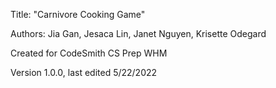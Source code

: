 Title: "Carnivore Cooking Game"

Authors: Jia Gan, Jesaca Lin, Janet Nguyen, Krisette Odegard

Created for CodeSmith CS Prep WHM

Version 1.0.0, last edited 5/22/2022